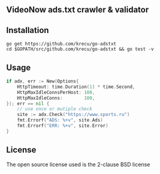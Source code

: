 ## VideoNow ads.txt crawler & validator


## Installation
```
go get https://github.com/krecu/go-adstxt
cd $GOPATH/src/github.com/krecu/go-adstxt && go test -v
```

## Usage
``` go
if adx, err := New(Options{
    HttpTimeout: time.Duration(1) * time.Second,
    HttpMaxIdleConnsPerHost: 100,
    HttpMaxIdleConns:        100,
}); err == nil {
    // use once or mutiple check
    site := adx.Check("https://www.sports.ru")
    fmt.Errorf("ADS: %+v", site.Ads)
    fmt.Errorf("ERR: %+v", site.Error)
} 
```

## License

The open source license used is the 2-clause BSD license
